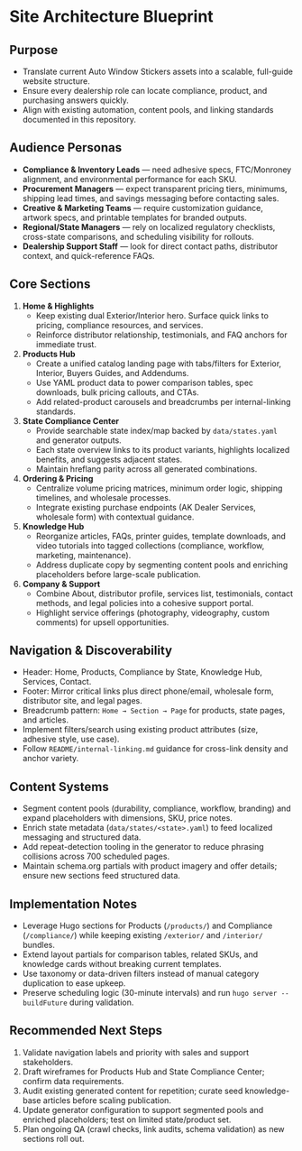 # Site Architecture Blueprint

## Purpose
- Translate current Auto Window Stickers assets into a scalable, full-guide website structure.
- Ensure every dealership role can locate compliance, product, and purchasing answers quickly.
- Align with existing automation, content pools, and linking standards documented in this repository.

## Audience Personas
- **Compliance & Inventory Leads** — need adhesive specs, FTC/Monroney alignment, and environmental performance for each SKU.
- **Procurement Managers** — expect transparent pricing tiers, minimums, shipping lead times, and savings messaging before contacting sales.
- **Creative & Marketing Teams** — require customization guidance, artwork specs, and printable templates for branded outputs.
- **Regional/State Managers** — rely on localized regulatory checklists, cross-state comparisons, and scheduling visibility for rollouts.
- **Dealership Support Staff** — look for direct contact paths, distributor context, and quick-reference FAQs.

## Core Sections
1. **Home & Highlights**
   - Keep existing dual Exterior/Interior hero. Surface quick links to pricing, compliance resources, and services.
   - Reinforce distributor relationship, testimonials, and FAQ anchors for immediate trust.
2. **Products Hub**
   - Create a unified catalog landing page with tabs/filters for Exterior, Interior, Buyers Guides, and Addendums.
   - Use YAML product data to power comparison tables, spec downloads, bulk pricing callouts, and CTAs.
   - Add related-product carousels and breadcrumbs per internal-linking standards.
3. **State Compliance Center**
   - Provide searchable state index/map backed by `data/states.yaml` and generator outputs.
   - Each state overview links to its product variants, highlights localized benefits, and suggests adjacent states.
   - Maintain hreflang parity across all generated combinations.
4. **Ordering & Pricing**
   - Centralize volume pricing matrices, minimum order logic, shipping timelines, and wholesale processes.
   - Integrate existing purchase endpoints (AK Dealer Services, wholesale form) with contextual guidance.
5. **Knowledge Hub**
   - Reorganize articles, FAQs, printer guides, template downloads, and video tutorials into tagged collections (compliance, workflow, marketing, maintenance).
   - Address duplicate copy by segmenting content pools and enriching placeholders before large-scale publication.
6. **Company & Support**
   - Combine About, distributor profile, services list, testimonials, contact methods, and legal policies into a cohesive support portal.
   - Highlight service offerings (photography, videography, custom comments) for upsell opportunities.

## Navigation & Discoverability
- Header: Home, Products, Compliance by State, Knowledge Hub, Services, Contact.
- Footer: Mirror critical links plus direct phone/email, wholesale form, distributor site, and legal pages.
- Breadcrumb pattern: `Home → Section → Page` for products, state pages, and articles.
- Implement filters/search using existing product attributes (size, adhesive style, use case).
- Follow `README/internal-linking.md` guidance for cross-link density and anchor variety.

## Content Systems
- Segment content pools (durability, compliance, workflow, branding) and expand placeholders with dimensions, SKU, price notes.
- Enrich state metadata (`data/states/<state>.yaml`) to feed localized messaging and structured data.
- Add repeat-detection tooling in the generator to reduce phrasing collisions across 700 scheduled pages.
- Maintain schema.org partials with product imagery and offer details; ensure new sections feed structured data.

## Implementation Notes
- Leverage Hugo sections for Products (`/products/`) and Compliance (`/compliance/`) while keeping existing `/exterior/` and `/interior/` bundles.
- Extend layout partials for comparison tables, related SKUs, and knowledge cards without breaking current templates.
- Use taxonomy or data-driven filters instead of manual category duplication to ease upkeep.
- Preserve scheduling logic (30-minute intervals) and run `hugo server --buildFuture` during validation.

## Recommended Next Steps
1. Validate navigation labels and priority with sales and support stakeholders.
2. Draft wireframes for Products Hub and State Compliance Center; confirm data requirements.
3. Audit existing generated content for repetition; curate seed knowledge-base articles before scaling publication.
4. Update generator configuration to support segmented pools and enriched placeholders; test on limited state/product set.
5. Plan ongoing QA (crawl checks, link audits, schema validation) as new sections roll out.

